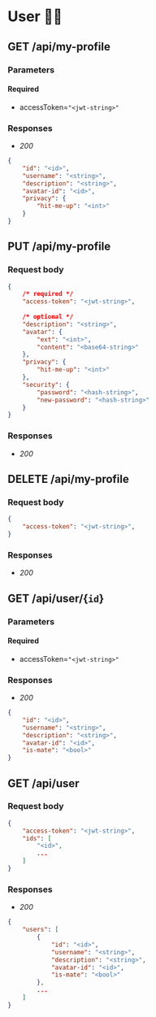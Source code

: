 # User 👨‍💻

## GET /api/my-profile

### Parameters
#### Required
- accessToken=`"<jwt-string>"`

### Responses
- *200*
```json
{
    "id": "<id>",
    "username": "<string>",
    "description": "<string>",
    "avatar-id": "<id>",
    "privacy": {
        "hit-me-up": "<int>"
    }
}
```

## PUT /api/my-profile

### Request body
```json
{
    /* required */
    "access-token": "<jwt-string>",
       
    /* optional */
    "description": "<string>",
    "avatar": {
        "ext": "<int>",
        "content": "<base64-string>"
    },
    "privacy": {
        "hit-me-up": "<int>"
    },
    "security": {
        "password": "<hash-string>",
        "new-password": "<hash-string>"
    }
}
```

### Responses
- *200*

<!-- -------------------------------------------- -->

## DELETE /api/my-profile

### Request body
```json
{
    "access-token": "<jwt-string>",
}
```

### Responses
- *200*
  
<!-- -------------------------------------------- -->

## GET /api/user/{`id`}

### Parameters
#### Required
- accessToken=`"<jwt-string>"`

### Responses
- *200*
```json
{
    "id": "<id>",
    "username": "<string>",
    "description": "<string>",
    "avatar-id": "<id>",
    "is-mate": "<bool>"
}
```

## GET /api/user

### Request body
```json
{
    "access-token": "<jwt-string>",
    "ids": [
        "<id>",
        ...
    ]
}
```

### Responses
- *200*
```json
{
    "users": [
        {
            "id": "<id>",
            "username": "<string>",
            "description": "<string>",
            "avatar-id": "<id>",
            "is-mate": "<bool>"
        },
        ...
    ]
}
```